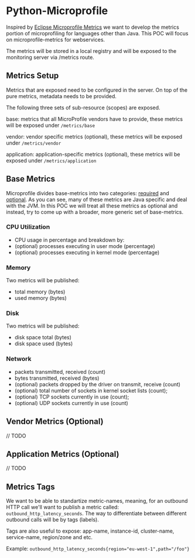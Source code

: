 # Python-Microprofile

Inspired by [Eclipse Microprofile Metrics](https://github.com/eclipse/microprofile-metrics) we want to develop the metrics portion of microprofiling for languages other than Java.
This POC will focus on microprofile-metrics for webservices.

The metrics will be stored in a local registry and will be exposed to the monitoring server via /metrics route.

## Metrics Setup
Metrics that are exposed need to be configured in the server. On top of the pure metrics, metadata needs to be provided.

The following three sets of sub-resource (scopes) are exposed.

base: metrics that all MicroProfile vendors have to provide, these metrics will be exposed under `/metrics/base`

vendor: vendor specific metrics (optional), these metrics will be exposed under `/metrics/vendor`

application: application-specific metrics (optional), these metrics will be exposed under `/metrics/application`

## Base Metrics
Microprofile divides base-metrics into two categories: [required](https://github.com/eclipse/microprofile-metrics/blob/master/spec/src/main/asciidoc/required-metrics.adoc#required-metrics) and [optional](https://github.com/eclipse/microprofile-metrics/blob/master/spec/src/main/asciidoc/required-metrics.adoc#thread-pool-stats).
As you can see, many of these metrics are Java specific and deal with the JVM. In this POC we will treat all these metrics as optional and instead, try to come up with a broader, more generic set of base-metrics.

### CPU Utilization
* CPU usage in percentage
and breakdown by:
* (optional) processes executing in user mode (percentage)
* (optional) processes executing in kernel mode (percentage)

### Memory
Two metrics will be published:
* total memory (bytes)
* used memory (bytes)

### Disk
Two metrics will be published:
* disk space total (bytes)
* disk space used (bytes)

### Network
* packets transmitted, received (count)
* bytes transmitted, received (bytes)
* (optional) packets dropped by the driver on transmit, receive (count)
* (optional) total number of sockets in kernel socket lists (count);
* (optional) TCP sockets currently in use (count);
* (optional) UDP sockets currently in use (count)

## Vendor Metrics (Optional)
// TODO

## Application Metrics (Optional) 
// TODO

## Metrics Tags
We want to be able to standartize metric-names, meaning, for an outbound HTTP call we'll want to publish a metric called: 
`outbound_http_latency_seconds`. The way to differentiate between different outbound calls will be by tags (labels).

Tags are also useful to expose: app-name, instance-id, cluster-name, service-name, region/zone and etc.

Example:  `outbound_http_latency_seconds{region="eu-west-1",path="/foo"}`